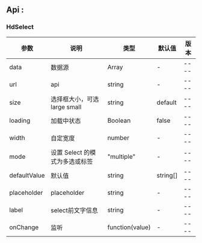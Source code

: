## Api :

### HdSelect



| 参数         | 说明                           | 类型            | 默认值   | 版本 |
| ------------ | ------------------------------ | --------------- | -------- | ---- |
| data         | 数据源                         | Array           | -        | ---- |
| url          | api                            | string          | -        | ---- |
| size         | 选择框大小，可选 large small   | string          | default  | ---- |
| loading      | 加载中状态                     | Boolean         | false    | ---- |
| width        | 自定宽度                       | number          | -        | ---- |
| mode         | 设置 Select 的模式为多选或标签 | "multiple"      | -        | ---- |
| defaultValue | 默认值                         | string          | string[] | ---- |
| placeholder  | placeholder                    | string          | -        | ---- |
| label        | select前文字信息               | string          | -        | ---- |
| onChange     | 监听                           | function(value) | -        | ---- |











